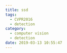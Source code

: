 ```yaml
---
title: ssd
tags:
  - CVPR2016
  - detection
category:
  - computer vision
  - detection
date: 2019-03-13 10:55:47
---
```

